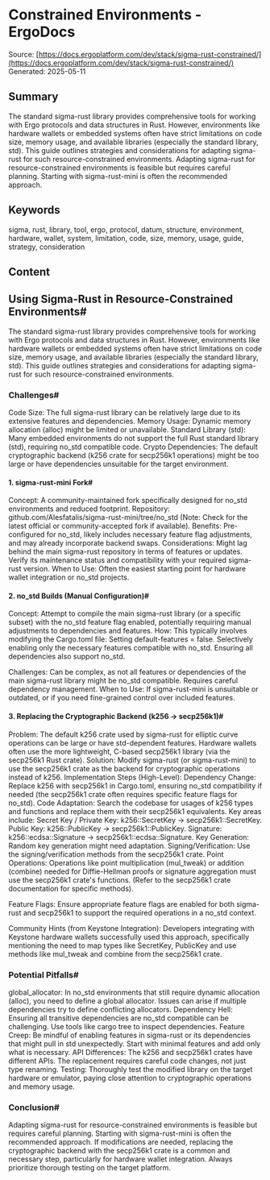 # Constrained Environments - ErgoDocs
Source: [https://docs.ergoplatform.com/dev/stack/sigma-rust-constrained/](https://docs.ergoplatform.com/dev/stack/sigma-rust-constrained/)
Generated: 2025-05-11

## Summary
The standard sigma-rust library provides comprehensive tools for working with Ergo protocols and data structures in Rust. However, environments like hardware wallets or embedded systems often have strict limitations on code size, memory usage, and available libraries (especially the standard library, std). This guide outlines strategies and considerations for adapting sigma-rust for such resource-constrained environments. Adapting sigma-rust for resource-constrained environments is feasible but requires careful planning. Starting with sigma-rust-mini is often the recommended approach.

## Keywords
sigma, rust, library, tool, ergo, protocol, datum, structure, environment, hardware, wallet, system, limitation, code, size, memory, usage, guide, strategy, consideration

## Content
## Using Sigma-Rust in Resource-Constrained Environments#
The standard sigma-rust library provides comprehensive tools for working with Ergo protocols and data structures in Rust. However, environments like hardware wallets or embedded systems often have strict limitations on code size, memory usage, and available libraries (especially the standard library, std).
This guide outlines strategies and considerations for adapting sigma-rust for such resource-constrained environments.

### Challenges#
Code Size: The full sigma-rust library can be relatively large due to its extensive features and dependencies.
Memory Usage: Dynamic memory allocation (alloc) might be limited or unavailable.
Standard Library (std): Many embedded environments do not support the full Rust standard library (std), requiring no_std compatible code.
Crypto Dependencies: The default cryptographic backend (k256 crate for secp256k1 operations) might be too large or have dependencies unsuitable for the target environment.

#### 1. sigma-rust-mini Fork#
Concept: A community-maintained fork specifically designed for no_std environments and reduced footprint.
Repository: github.com/Alesfatalis/sigma-rust-mini/tree/no_std (Note: Check for the latest official or community-accepted fork if available).
Benefits: Pre-configured for no_std, likely includes necessary feature flag adjustments, and may already incorporate backend swaps.
Considerations: Might lag behind the main sigma-rust repository in terms of features or updates. Verify its maintenance status and compatibility with your required sigma-rust version.
When to Use: Often the easiest starting point for hardware wallet integration or no_std projects.

#### 2. no_std Builds (Manual Configuration)#
Concept: Attempt to compile the main sigma-rust library (or a specific subset) with the no_std feature flag enabled, potentially requiring manual adjustments to dependencies and features.
How: This typically involves modifying the Cargo.toml file:
Setting default-features = false.
Selectively enabling only the necessary features compatible with no_std.
Ensuring all dependencies also support no_std.


Challenges: Can be complex, as not all features or dependencies of the main sigma-rust library might be no_std compatible. Requires careful dependency management.
When to Use: If sigma-rust-mini is unsuitable or outdated, or if you need fine-grained control over included features.

#### 3. Replacing the Cryptographic Backend (k256 -> secp256k1)#
Problem: The default k256 crate used by sigma-rust for elliptic curve operations can be large or have std-dependent features. Hardware wallets often use the more lightweight, C-based secp256k1 library (via the secp256k1 Rust crate).
Solution: Modify sigma-rust (or sigma-rust-mini) to use the secp256k1 crate as the backend for cryptographic operations instead of k256.
Implementation Steps (High-Level):
Dependency Change: Replace k256 with secp256k1 in Cargo.toml, ensuring no_std compatibility if needed (the secp256k1 crate often requires specific feature flags for no_std).
Code Adaptation: Search the codebase for usages of k256 types and functions and replace them with their secp256k1 equivalents. Key areas include:
Secret Key / Private Key: k256::SecretKey -> secp256k1::SecretKey.
Public Key: k256::PublicKey -> secp256k1::PublicKey.
Signature: k256::ecdsa::Signature -> secp256k1::ecdsa::Signature.
Key Generation: Random key generation might need adaptation.
Signing/Verification: Use the signing/verification methods from the secp256k1 crate.
Point Operations: Operations like point multiplication (mul_tweak) or addition (combine) needed for Diffie-Hellman proofs or signature aggregation must use the secp256k1 crate's functions. (Refer to the secp256k1 crate documentation for specific methods).


Feature Flags: Ensure appropriate feature flags are enabled for both sigma-rust and secp256k1 to support the required operations in a no_std context.


Community Hints (from Keystone Integration): Developers integrating with Keystone hardware wallets successfully used this approach, specifically mentioning the need to map types like SecretKey, PublicKey and use methods like mul_tweak and combine from the secp256k1 crate.

### Potential Pitfalls#
global_allocator: In no_std environments that still require dynamic allocation (alloc), you need to define a global allocator. Issues can arise if multiple dependencies try to define conflicting allocators.
Dependency Hell: Ensuring all transitive dependencies are no_std compatible can be challenging. Use tools like cargo tree to inspect dependencies.
Feature Creep: Be mindful of enabling features in sigma-rust or its dependencies that might pull in std unexpectedly. Start with minimal features and add only what is necessary.
API Differences: The k256 and secp256k1 crates have different APIs. The replacement requires careful code changes, not just type renaming.
Testing: Thoroughly test the modified library on the target hardware or emulator, paying close attention to cryptographic operations and memory usage.

### Conclusion#
Adapting sigma-rust for resource-constrained environments is feasible but requires careful planning. Starting with sigma-rust-mini is often the recommended approach. If modifications are needed, replacing the cryptographic backend with the secp256k1 crate is a common and necessary step, particularly for hardware wallet integration. Always prioritize thorough testing on the target platform.
